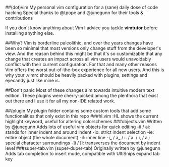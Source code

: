 ##(dot)vim
My personal vim configuration for a (sane) daily dose of code hacking
Special thanks to @tpope and @junegunn for their tools & contributions

If you don't know anything about Vim I advice you tackle **vimtutor** before installing anything else.

##Why?
Vim is borderline paleolithic, and over the years changes have been so minimal that most versions only change stuff from the developer's view. And the reason behind this might be that it's so customizable that any change that creates an impact across all vim users would unavoidably conflict with their current configuration.
For that and many other reasons Vim offers the worst out-of-the-box experience for all new users.
And this is why your .vimrc should be heavily packed with plugins, settings and eyecandy just like mine is.

##Don't panic
Most of these changes aim towards intuitive modern text edition.
These plugins were cherry-picked among the plenthora that exist out there and I use it for all my non-IDE related work.

##/plugin
My plugin folder contains some custom tools that add some functionalities that only exist in this repo
###hl.vim
:HL shows the current highlight keyword, useful for altering colorschemes
###objects.vim
Written by @junegunn
Adds lots of useful vim objects for quick editing
-ii / ai: stands for inner indent and around indent
-io: strict indent selection
-ie: entire object (the whole document)
-il: inner line
-i\_ / a\_ / i. / a. / i, / a,: special character surroundings
-]i / [i: transverses the document by indent level
###super-tab.vim (super-duper-tab)
Originally written by @junegunn
Adds tab completion to insert mode, compatible with UltiSnips expand tab key
